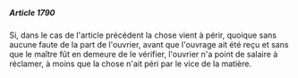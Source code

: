 ##### Article 1790

Si, dans le cas de l'article précédent la chose vient à périr, quoique sans aucune faute de la part de l'ouvrier, avant que l'ouvrage ait été reçu et sans que le maître fût en demeure de le vérifier, l'ouvrier n'a point de salaire à réclamer, à moins que la chose n'ait péri par le vice de la matière.

